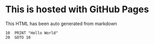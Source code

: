 # This is hosted with GitHub Pages
This HTML has been auto generated from markdown

```
10  PRINT "Hello World"
20  GOTO 10
```
